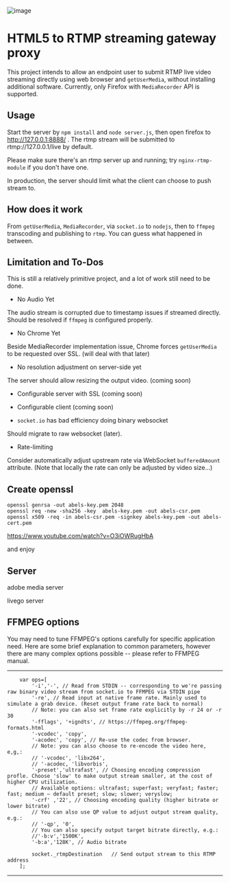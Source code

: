 ![image](https://i.imgur.com/1cNMpvg.png)

# HTML5 to RTMP streaming gateway proxy

This project intends to allow an endpoint user to submit RTMP live video streaming directly using web browser and `getUserMedia`, without installing additional software. Currently, only Firefox with `MediaRecorder` API is supported.

## Usage

Start the server by `npm install` and `node server.js`, then open firefox to http://127.0.0.1:8888/ . The rtmp stream will be submitted to rtmp://127.0.0.1/live by default.

Please make sure there's an rtmp server up and running; try `nginx-rtmp-module` if you don't have one.

In production, the server should limit what the client can choose to push stream to.

## How does it work

From `getUserMedia`, `MediaRecorder`, via `socket.io` to `nodejs`, then to `ffmpeg` transcoding and publishing to `rtmp`. You can guess what happened in between.


## Limitation and To-Dos

This is still a relatively primitive project, and a lot of work still need to be done.

- No Audio Yet

The audio stream is corrupted due to timestamp issues if streamed directly. Should be resolved if `ffmpeg` is configured properly.

- No Chrome Yet

Beside MediaRecorder implementation issue, Chrome forces `getUserMedia` to be requested over SSL. (will deal with that later)

- No resolution adjustment on server-side yet

The server should allow resizing the output video. (coming soon)

- Configurable server with SSL (coming soon)

- Configurable client (coming soon)

- `socket.io` has bad efficiency doing binary websocket

Should migrate to raw websocket (later).

- Rate-limiting

Consider automatically adjust upstream rate via WebSocket `bufferedAmount` attribute. (Note that locally the rate can only be adjusted by video size...)

##  Create openssl
```
openssl genrsa -out abels-key.pem 2048
openssl req -new -sha256 -key  abels-key.pem -out abels-csr.pem
openssl x509 -req -in abels-csr.pem -signkey abels-key.pem -out abels-cert.pem
```
https://www.youtube.com/watch?v=O3iOWRugHbA

and enjoy

## Server

adobe media server 

livego server

## FFMPEG options
You may need to tune FFMPEG's options carefully for specific application need. Here are some brief explanation to common parameters, however there are many complex options possible -- please refer to FFMPEG manual. 

---
		var ops=[
			'-i','-', // Read from STDIN -- corresponding to we're passing raw binary video stream from socket.io to FFMPEG via STDIN pipe
			'-re', // Read input at native frame rate. Mainly used to simulate a grab device. (Reset output frame rate back to normal)
			// Note: you can also set frame rate explicitly by -r 24 or -r 30
			'-fflags', '+igndts', // https://ffmpeg.org/ffmpeg-formats.html
			'-vcodec', 'copy',
			'-acodec', 'copy', // Re-use the codec from browser.
			// Note: you can also choose to re-encode the video here, e,g,:
			// '-vcodec', 'libx264',
			// '-acodec, 'libvorbis', 
			'-preset','ultrafast', // Choosing encoding compression profle. Choose 'slow' to make output stream smaller, at the cost of higher CPU utilization.
			// Available options: ultrafast; superfast; veryfast; faster; fast; medium – default preset; slow; slower; veryslow;
			'-crf' ,'22', // Choosing encoding quality (higher bitrate or lower bitrate)
			// You can also use QP value to adjust output stream quality, e.g.: 
			// '-qp', '0',
			// You can also specify output target bitrate directly, e.g.:
			//'-b:v','1500K',
			'-b:a','128K', // Audio bitrate
			
			socket._rtmpDestination   // Send output stream to this RTMP address
		];
---
    
